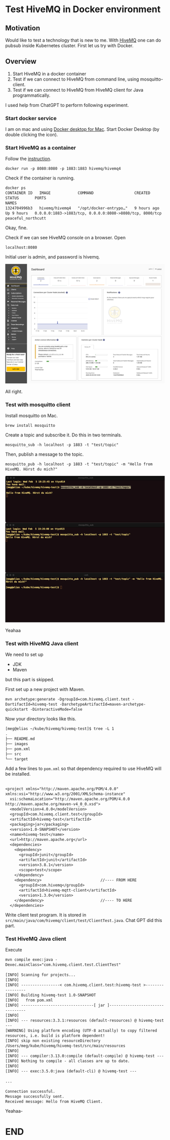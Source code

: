 # Test HiveMQ in Docker environment

## Motivation

Would like to test a technology that is new to me. With
[HiveMQ](https://www.hivemq.com/) one can do pubsub inside Kubernetes
cluster. First let us try with Docker.

## Overview

1. Start HiveMQ in a docker container
2. Test if we can connect to HiveMQ from command line, using mosquitto-client.
3. Test if we can connect to HiveMQ from HiveMQ client for Java programmatically.

I used help from ChatGPT to perform following experiment.

### Start docker service

I am on mac and using [Docker desktop for Mac](https://docs.docker.com/desktop/setup/install/mac-install/).
Start Docker Desktop (by double clicking the icon). 

### Start HiveMQ as a container
Follow the [instruction](https://docs.hivemq.com/hivemq/latest/user-guide/docker.html).

```
docker run -p 8080:8080 -p 1883:1883 hivemq/hivemq4
```

Check if the container is running.
```
docker ps
CONTAINER ID   IMAGE            COMMAND                  CREATED       STATUS       PORTS                                                      NAMES
1324704996b3   hivemq/hivemq4   "/opt/docker-entrypo…"   9 hours ago   Up 9 hours   0.0.0.0:1883->1883/tcp, 0.0.0.0:8080->8080/tcp, 8000/tcp   peaceful_northcutt
```

Okay, fine.

Check if we can see HiveMQ console on a browser. Open
```
localhost:8080
```

Initial user is admin, and password is hivemq.

![HiveMQ Dashboard](./images/hivemq-dashboard.png)

All right. 

### Test with mosquitto client

Install mosquitto on Mac.

```
brew install mosquitto
```

Create a topic and subscribe it. Do this in two terminals. 

```
mosquitto_sub -h localhost -p 1883 -t "test/topic"
```

Then, publish a message to the topic.
```
mosquitto_pub -h localhost -p 1883 -t "test/topic" -m "Hello from HiveMQ. Hörst du mich?"
```


![Connection successful](./images/connection-successful.png)

Yeahaa


### Test with HiveMQ Java client

We need to set up 
- JDK
- Maven

but this part is skipped.

First set up a new project with Maven.

```
mvn archetype:generate -DgroupId=com.hivemq.client.test -DartifactId=hivemq-test -DarchetypeArtifactId=maven-archetype-quickstart -DinteractiveMode=false
```

Now your directory looks like this.

```
[meg@elias ~/kube/hivemq/hivemq-test]$ tree -L 1
.
├── README.md
├── images
├── pom.xml
├── src
└── target
```

Add a few lines to ```pom.xml``` so that dependency required to use HiveMQ will be installed.

```

<project xmlns="http://maven.apache.org/POM/4.0.0" xmlns:xsi="http://www.w3.org/2001/XMLSchema-instance"
  xsi:schemaLocation="http://maven.apache.org/POM/4.0.0 http://maven.apache.org/maven-v4_0_0.xsd">
  <modelVersion>4.0.0</modelVersion>
  <groupId>com.hivemq.client.test</groupId>
  <artifactId>hivemq-test</artifactId>
  <packaging>jar</packaging>
  <version>1.0-SNAPSHOT</version>
  <name>hivemq-test</name>
  <url>http://maven.apache.org</url>
  <dependencies>
    <dependency>
      <groupId>junit</groupId>
      <artifactId>junit</artifactId>
      <version>3.8.1</version>
      <scope>test</scope>
    </dependency>     
    <dependency>                          //---- FROM HERE 
      <groupId>com.hivemq</groupId>
      <artifactId>hivemq-mqtt-client</artifactId>
      <version>1.3.0</version>
    </dependency>                         //---- TO HERE
  </dependencies>
```

Write client test program. It is stored in ```src/main/java/com/hivemq/client/test/ClientTest.java```.
Chat GPT did this part. 

### Test HiveMQ Java client

Execute
```
mvn compile exec:java -Dexec.mainClass="com.hivemq.client.test.ClientTest"

[INFO] Scanning for projects...
[INFO]
[INFO] -----------------< com.hivemq.client.test:hivemq-test >-----------------
[INFO] Building hivemq-test 1.0-SNAPSHOT
[INFO]   from pom.xml
[INFO] --------------------------------[ jar ]---------------------------------
[INFO]
[INFO] --- resources:3.3.1:resources (default-resources) @ hivemq-test ---
[WARNING] Using platform encoding (UTF-8 actually) to copy filtered resources, i.e. build is platform dependent!
[INFO] skip non existing resourceDirectory /Users/meg/kube/hivemq/hivemq-test/src/main/resources
[INFO]
[INFO] --- compiler:3.13.0:compile (default-compile) @ hivemq-test ---
[INFO] Nothing to compile - all classes are up to date.
[INFO]
[INFO] --- exec:3.5.0:java (default-cli) @ hivemq-test ---

...

Connection successful.
Message successfully sent.
Received message: Hello from HiveMQ Client.

```

Yeahaa-

<!-- ------------------------------  -->

# END

<!-- ####################  -->
